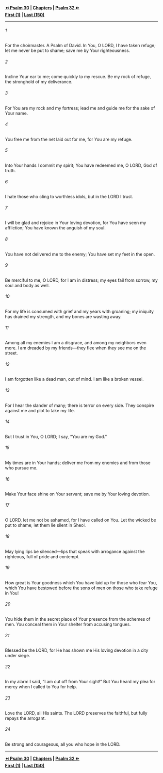   
**[⏪ Psalm 30](./Psalm%2030.md) | [Chapters](./_index.md) | [Psalm 32 ⏩](./Psalm%2032.md)**  
**[First (1)](./Psalm%201.md) | [Last (150)](./Psalm%20150.md)**  
  
---  
  
###### 1  
For the choirmaster. A Psalm of David. In You, O LORD, I have taken refuge; let me never be put to shame; save me by Your righteousness.  
  
###### 2  
Incline Your ear to me; come quickly to my rescue. Be my rock of refuge, the stronghold of my deliverance.  
  
###### 3  
For You are my rock and my fortress; lead me and guide me for the sake of Your name.  
  
###### 4  
You free me from the net laid out for me, for You are my refuge.  
  
###### 5  
Into Your hands I commit my spirit; You have redeemed me, O LORD, God of truth.  
  
###### 6  
I hate those who cling to worthless idols, but in the LORD I trust.  
  
###### 7  
I will be glad and rejoice in Your loving devotion, for You have seen my affliction; You have known the anguish of my soul.  
  
###### 8  
You have not delivered me to the enemy; You have set my feet in the open.  
  
###### 9  
Be merciful to me, O LORD, for I am in distress; my eyes fail from sorrow, my soul and body as well.  
  
###### 10  
For my life is consumed with grief and my years with groaning; my iniquity has drained my strength, and my bones are wasting away.  
  
###### 11  
Among all my enemies I am a disgrace, and among my neighbors even more. I am dreaded by my friends—they flee when they see me on the street.  
  
###### 12  
I am forgotten like a dead man, out of mind. I am like a broken vessel.  
  
###### 13  
For I hear the slander of many; there is terror on every side. They conspire against me and plot to take my life.  
  
###### 14  
But I trust in You, O LORD; I say, “You are my God.”  
  
###### 15  
My times are in Your hands; deliver me from my enemies and from those who pursue me.  
  
###### 16  
Make Your face shine on Your servant; save me by Your loving devotion.  
  
###### 17  
O LORD, let me not be ashamed, for I have called on You. Let the wicked be put to shame; let them lie silent in Sheol.  
  
###### 18  
May lying lips be silenced—lips that speak with arrogance against the righteous, full of pride and contempt.  
  
###### 19  
How great is Your goodness which You have laid up for those who fear You, which You have bestowed before the sons of men on those who take refuge in You!  
  
###### 20  
You hide them in the secret place of Your presence from the schemes of men. You conceal them in Your shelter from accusing tongues.  
  
###### 21  
Blessed be the LORD, for He has shown me His loving devotion in a city under siege.  
  
###### 22  
In my alarm I said, “I am cut off from Your sight!” But You heard my plea for mercy when I called to You for help.  
  
###### 23  
Love the LORD, all His saints. The LORD preserves the faithful, but fully repays the arrogant.  
  
###### 24  
Be strong and courageous, all you who hope in the LORD.  
  
  
---  
  
**[⏪ Psalm 30](./Psalm%2030.md) | [Chapters](./_index.md) | [Psalm 32 ⏩](./Psalm%2032.md)**  
**[First (1)](./Psalm%201.md) | [Last (150)](./Psalm%20150.md)**  
  

